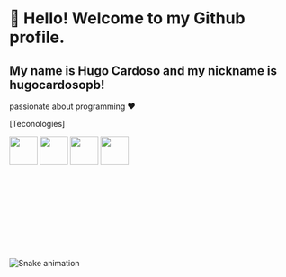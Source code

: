 # 👋 Hello! Welcome to my Github profile.
## My name is Hugo Cardoso and my nickname is hugocardosopb!


passionate about programming ♥ 


[Teconologies]


<img src="https://cdn.jsdelivr.net/gh/devicons/devicon/icons/javascript/javascript-original.svg" width="50px" height="50px"/>       
<img src="https://cdn.jsdelivr.net/gh/devicons/devicon/icons/html5/html5-original.svg" width="50px" height="50px"/>        
<img src="https://cdn.jsdelivr.net/gh/devicons/devicon/icons/react/react-original.svg" width="50px" height="50px"/>
<img src="https://cdn.jsdelivr.net/gh/devicons/devicon/icons/nodejs/nodejs-original.svg" width="50px" height="50px"/>
<svg>![Snake animation](https://github.com/hugocardosopb/hugocardosopb/blob/output/github-contribution-grid-snake.svg)</svg>

![Snake animation](https://github.com/hugocardosopb/hugocardosopb/blob/output/github-contribution-grid-snake.svg)
          
          

<!--
**hugocardosopb/hugocardosopb** is a ✨ _special_ ✨ repository because its `README.md` (this file) appears on your GitHub profile.

Here are some ideas to get you started:

- 🔭 I’m currently working on support IT
- 🌱 I’m currently learning REACT and Node JS
- 👯 I’m looking to collaborate on ...
- 🤔 I’m looking for help with ...
- 💬 Ask me about ...
- 📫 How to reach me: ...
- 😄 Pronouns: ...
- ⚡ Fun fact: ...
-->
